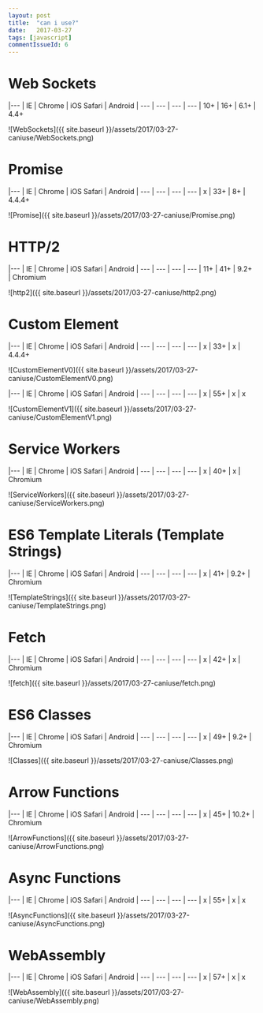 ```yaml
---
layout: post
title:  "can i use?"
date:   2017-03-27
tags: [javascript]
commentIssueId: 6
---
```


# Web Sockets

|---
| IE | Chrome | iOS Safari | Android
| --- | --- | --- | ---
| 10+ | 16+ | 6.1+ | 4.4+

![WebSockets]({{ site.baseurl }}/assets/2017/03-27-caniuse/WebSockets.png)

# Promise

|---
| IE | Chrome | iOS Safari | Android
| --- | --- | --- | ---
| x | 33+ | 8+ | 4.4.4+

![Promise]({{ site.baseurl }}/assets/2017/03-27-caniuse/Promise.png)

# HTTP/2

|---
| IE | Chrome | iOS Safari | Android
| --- | --- | --- | ---
| 11+ | 41+ | 9.2+ | Chromium

![http2]({{ site.baseurl }}/assets/2017/03-27-caniuse/http2.png)

# Custom Element

|---
| IE | Chrome | iOS Safari | Android
| --- | --- | --- | ---
| x | 33+ | x | 4.4.4+

![CustomElementV0]({{ site.baseurl }}/assets/2017/03-27-caniuse/CustomElementV0.png)

|---
| IE | Chrome | iOS Safari | Android
| --- | --- | --- | ---
| x | 55+ | x | x

![CustomElementV1]({{ site.baseurl }}/assets/2017/03-27-caniuse/CustomElementV1.png)

# Service Workers

|---
| IE | Chrome | iOS Safari | Android
| --- | --- | --- | ---
| x | 40+ | x | Chromium

![ServiceWorkers]({{ site.baseurl }}/assets/2017/03-27-caniuse/ServiceWorkers.png)

# ES6 Template Literals (Template Strings)

|---
| IE | Chrome | iOS Safari | Android
| --- | --- | --- | ---
| x | 41+ | 9.2+ | Chromium

![TemplateStrings]({{ site.baseurl }}/assets/2017/03-27-caniuse/TemplateStrings.png)

# Fetch

|---
| IE | Chrome | iOS Safari | Android
| --- | --- | --- | ---
| x | 42+ | x | Chromium

![fetch]({{ site.baseurl }}/assets/2017/03-27-caniuse/fetch.png)

# ES6 Classes

|---
| IE | Chrome | iOS Safari | Android
| --- | --- | --- | ---
| x | 49+ | 9.2+ | Chromium

![Classes]({{ site.baseurl }}/assets/2017/03-27-caniuse/Classes.png)

# Arrow Functions

|---
| IE | Chrome | iOS Safari | Android
| --- | --- | --- | ---
| x | 45+ | 10.2+ | Chromium

![ArrowFunctions]({{ site.baseurl }}/assets/2017/03-27-caniuse/ArrowFunctions.png)

# Async Functions

|---
| IE | Chrome | iOS Safari | Android
| --- | --- | --- | ---
| x | 55+ | x | x

![AsyncFunctions]({{ site.baseurl }}/assets/2017/03-27-caniuse/AsyncFunctions.png)

# WebAssembly

|---
| IE | Chrome | iOS Safari | Android
| --- | --- | --- | ---
| x | 57+ | x | x

![WebAssembly]({{ site.baseurl }}/assets/2017/03-27-caniuse/WebAssembly.png)
